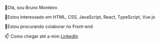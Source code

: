👋Olá, sou Bruno Monteiro

👀Estou interessado em HTML, CSS, JavaScript, React, TypeScript, Vue.js

💞️Estou procurando colaborar no Front-end

📫 Como chegar até a mim [LinkedIn](https://www.linkedin.com/in/bruno-monteiro-4b07a1219/) 
